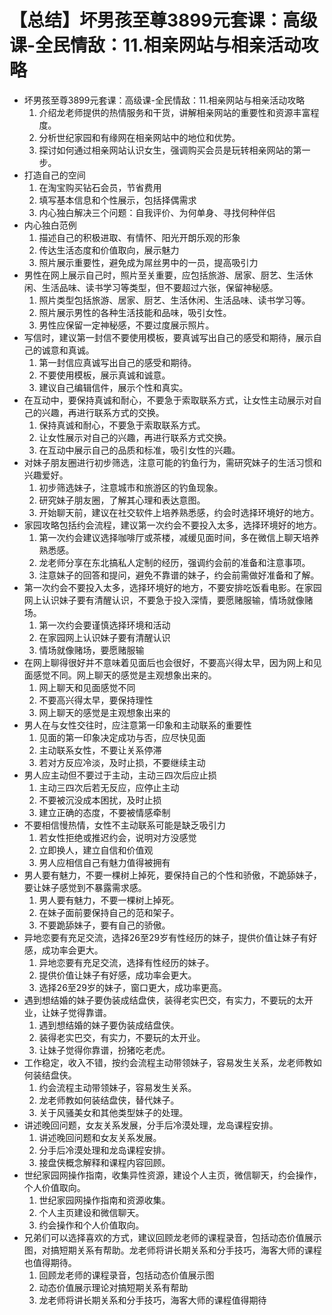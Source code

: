 # 【总结】坏男孩至尊3899元套课：高级课-全民情敌：11.相亲网站与相亲活动攻略

-   坏男孩至尊3899元套课：高级课-全民情敌：11.相亲网站与相亲活动攻略
    1.  介绍龙老师提供的热情服务和干货，讲解相亲网站的重要性和资源丰富程度。
    2.  分析世纪家园和有缘网在相亲网站中的地位和优势。
    3.  探讨如何通过相亲网站认识女生，强调购买会员是玩转相亲网站的第一步。
-   打造自己的空间
    1.  在淘宝购买钻石会员，节省费用
    2.  填写基本信息和个性展示，包括择偶需求
    3.  内心独白解决三个问题：自我评价、为何单身、寻找何种伴侣
-   内心独白范例
    1.  描述自己的积极进取、有情怀、阳光开朗乐观的形象
    2.  传达生活态度和价值取向，展示魅力
    3.  照片展示重要性，避免成为屌丝男中的一员，提高吸引力
-   男性在网上展示自己时，照片至关重要，应包括旅游、居家、厨艺、生活休闲、生活品味、读书学习等类型，但不要超过六张，保留神秘感。
    1.  照片类型包括旅游、居家、厨艺、生活休闲、生活品味、读书学习等。
    2.  照片展示男性的各种生活技能和品味，吸引女性。
    3.  男性应保留一定神秘感，不要过度展示照片。
-   写信时，建议第一封信不要使用模板，要真诚写出自己的感受和期待，展示自己的诚意和真诚。
    1.  第一封信应真诚写出自己的感受和期待。
    2.  不要使用模板，展示真诚和诚意。
    3.  建议自己编辑信件，展示个性和真实。
-   在互动中，要保持真诚和耐心，不要急于索取联系方式，让女性主动展示对自己的兴趣，再进行联系方式的交换。
    1.  保持真诚和耐心，不要急于索取联系方式。
    2.  让女性展示对自己的兴趣，再进行联系方式交换。
    3.  在互动中展示自己的品质和标准，吸引女性的兴趣。
-   对妹子朋友圈进行初步筛选，注意可能的钓鱼行为，需研究妹子的生活习惯和兴趣爱好。
    1.  初步筛选妹子，注意城市和旅游区的钓鱼现象。
    2.  研究妹子朋友圈，了解其心理和表达意图。
    3.  开始聊天前，建议在社交软件上培养熟悉感，约会时选择环境好的地方。
-   家园攻略包括约会流程，建议第一次约会不要投入太多，选择环境好的地方。
    1.  第一次约会建议选择咖啡厅或茶楼，减缓见面时间，多在微信上聊天培养熟悉感。
    2.  龙老师分享在东北搞私人定制的经历，强调约会前的准备和注意事项。
    3.  注意妹子的回答和提问，避免不靠谱的妹子，约会前需做好准备和了解。
-   第一次约会不要投入太多，选择环境好的地方，不要安排吃饭看电影。在家园网上认识妹子要有清醒认识，不要急于投入深情，要愿赌服输，情场就像赌场。
    1.  第一次约会要谨慎选择环境和活动
    2.  在家园网上认识妹子要有清醒认识
    3.  情场就像赌场，要愿赌服输
-   在网上聊得很好并不意味着见面后也会很好，不要高兴得太早，因为网上和见面感觉不同。网上聊天的感觉是主观想象出来的。
    1.  网上聊天和见面感觉不同
    2.  不要高兴得太早，要保持理性
    3.  网上聊天的感觉是主观想象出来的
-   男人在与女性交往时，应注意第一印象和主动联系的重要性
    1.  见面的第一印象决定成功与否，应尽快见面
    2.  主动联系女性，不要让关系停滞
    3.  若对方反应冷淡，及时止损，不要继续主动
-   男人应主动但不要过于主动，主动三四次后应止损
    1.  主动三四次后若无反应，应停止主动
    2.  不要被沉没成本困扰，及时止损
    3.  建立正确的态度，不要被情感牵制
-   不要相信慢热情，女性不主动联系可能是缺乏吸引力
    1.  若女性拒绝或推迟约会，说明对方没感觉
    2.  立即换人，建立自信和价值观
    3.  男人应相信自己有魅力值得被拥有
-   男人要有魅力，不要一棵树上掉死，要保持自己的个性和骄傲，不跪舔妹子，要让妹子感觉到不暴露需求感。
    1.  男人要有魅力，不要一棵树上掉死。
    2.  在妹子面前要保持自己的范和架子。
    3.  不要跪舔妹子，要有自己的骄傲。
-   异地恋要有充足交流，选择26至29岁有性经历的妹子，提供价值让妹子有好感，成功率会更大。
    1.  异地恋要有充足交流，选择有性经历的妹子。
    2.  提供价值让妹子有好感，成功率会更大。
    3.  选择26至29岁的妹子，窗口更大，成功率更高。
-   遇到想结婚的妹子要伪装成结盘侠，装得老实巴交，有实力，不要玩的太开业，让妹子觉得靠谱。
    1.  遇到想结婚的妹子要伪装成结盘侠。
    2.  装得老实巴交，有实力，不要玩的太开业。
    3.  让妹子觉得你靠谱，扮猪吃老虎。
-   工作稳定，收入不错，按约会流程主动带领妹子，容易发生关系，龙老师教如何装结盘侠。
    1.  约会流程主动带领妹子，容易发生关系。
    2.  龙老师教如何装结盘侠，替代妹子。
    3.  关于风骚美女和其他类型妹子的处理。
-   讲述晚回问题，女友关系发展，分手后冷漠处理，龙岛课程安排。
    1.  讲述晚回问题和女友关系发展。
    2.  分手后冷漠处理和龙岛课程安排。
    3.  接盘侠概念解释和课程内容回顾。
-   世纪家园网操作指南，收集异性资源，建设个人主页，微信聊天，约会操作，个人价值取向。
    1.  世纪家园网操作指南和资源收集。
    2.  个人主页建设和微信聊天。
    3.  约会操作和个人价值取向。
-   兄弟们可以选择喜欢的方式，建议回顾龙老师的课程录音，包括动态价值展示图，对搞短期关系有帮助。龙老师将讲长期关系和分手技巧，海客大师的课程也值得期待。
    1.  回顾龙老师的课程录音，包括动态价值展示图
    2.  动态价值展示理论对搞短期关系有帮助
    3.  龙老师将讲长期关系和分手技巧，海客大师的课程值得期待